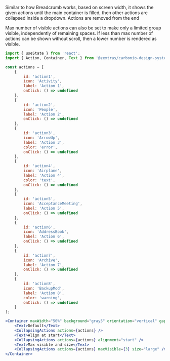 Similar to how Breadcrumb works, based on screen width, it shows the given actions until the main container is filled, then
other actions are collapsed inside a dropdown. Actions are removed from the end

Max number of visible actions can also be set to make only a limited group visible, independently of remaining spaces.
If less than max number of actions can be shown without scroll, then a lower number is rendered as visible.

```jsx
import { useState } from 'react';
import { Action, Container, Text } from '@zextras/carbonio-design-system';

const actions = [
	{
		id: 'action1',
		icon: 'Activity',
		label: 'Action 1',
		onClick: () => undefined
	},
	{
		id: 'action2',
		icon: 'People',
		label: 'Action 2',
		onClick: () => undefined
	},
	{
		id: 'action3',
		icon: 'ArrowUp',
		label: 'Action 3',
        color: 'error',
		onClick: () => undefined
	},
	{
		id: 'action4',
		icon: 'Airplane',
		label: 'Action 4',
        color: 'text',
		onClick: () => undefined
	},
	{
		id: 'action5',
		icon: 'AcceptanceMeeting',
		label: 'Action 5',
		onClick: () => undefined
	},
	{
		id: 'action6',
		icon: 'AddressBook',
		label: 'Action 6',
		onClick: () => undefined
	},
	{
		id: 'action7',
		icon: 'Archive',
		label: 'Action 7',
		onClick: () => undefined
	},
	{
		id: 'action8',
		icon: 'BackupMod',
		label: 'Action 8',
        color: 'warning',
		onClick: () => undefined
	}
];

<Container maxWidth="50%" background="gray5" orientation="vertical" gap="0.625rem">
    <Text>Default</Text>
    <CollapsingActions actions={actions} />
    <Text>Align at start</Text>
    <CollapsingActions actions={actions} alignment="start" />
    <Text>Max visible and size</Text>
    <CollapsingActions actions={actions} maxVisible={3} size="large" />
</Container>
```
